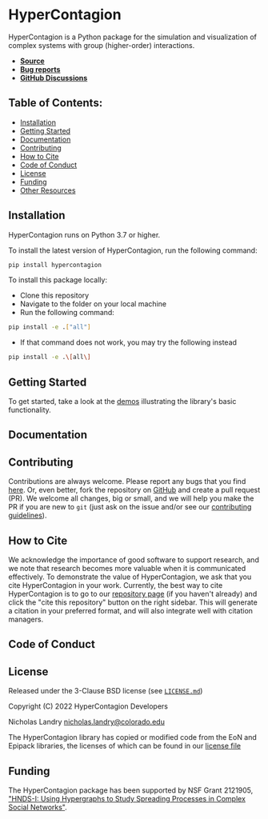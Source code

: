 # HyperContagion

HyperContagion is a Python package for the simulation and visualization of complex systems with group (higher-order) interactions.

* [**Source**](../../)
* [**Bug reports**](../../issues)
* [**GitHub Discussions**](../../discussions)

## Table of Contents:
  - [Installation](#installation)
  - [Getting Started](#getting-started)
  - [Documentation](#documentation)
  - [Contributing](#contributing)
  - [How to Cite](#how-to-cite)
  - [Code of Conduct](#code-of-conduct)
  - [License](#license)
  - [Funding](#funding)
  - [Other Resources](#other-resources)

## Installation
HyperContagion runs on Python 3.7 or higher.

To install the latest version of HyperContagion, run the following command:
```sh
pip install hypercontagion
```

To install this package locally:
* Clone this repository
* Navigate to the folder on your local machine
* Run the following command:
```sh
pip install -e .["all"]
```
* If that command does not work, you may try the following instead
````zsh
pip install -e .\[all\]
````

## Getting Started

To get started, take a look at the [demos](/demos/) illustrating the library's basic functionality.

## Documentation

## Contributing
Contributions are always welcome. Please report any bugs that you find [here](../../issues). Or, even better, fork the repository on [GitHub](../../) and create a pull request (PR). We welcome all changes, big or small, and we will help you make the PR if you are new to `git` (just ask on the issue and/or see our [contributing guidelines](CONTRIBUTING.md)).

## How to Cite

We acknowledge the importance of good software to support research, and we note
that research becomes more valuable when it is communicated effectively. To
demonstrate the value of HyperContagion, we ask that you cite HyperContagion in your work.
Currently, the best way to cite HyperContagion is to go to our
[repository page](../../) (if you haven't already) and
click the "cite this repository" button on the right sidebar. This will generate
a citation in your preferred format, and will also integrate well with citation managers.

## Code of Conduct

## License
Released under the 3-Clause BSD license (see [`LICENSE.md`](LICENSE.md))

Copyright (C) 2022 HyperContagion Developers

Nicholas Landry <nicholas.landry@colorado.edu>

The HyperContagion library has copied or modified code from the EoN and Epipack libraries, the licenses of which can be found in our [license file](LICENSE.md)

## Funding
The HyperContagion package has been supported by NSF Grant 2121905, ["HNDS-I: Using Hypergraphs to Study Spreading Processes in Complex Social Networks"](https://www.nsf.gov/awardsearch/showAward?AWD_ID=2121905).